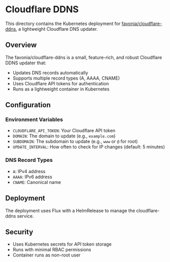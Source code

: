 # Cloudflare DDNS

This directory contains the Kubernetes deployment for [favonia/cloudflare-ddns](https://github.com/favonia/cloudflare-ddns), a lightweight Cloudflare DNS updater.

## Overview

The favonia/cloudflare-ddns is a small, feature-rich, and robust Cloudflare DDNS updater that:
- Updates DNS records automatically
- Supports multiple record types (A, AAAA, CNAME)
- Uses Cloudflare API tokens for authentication
- Runs as a lightweight container in Kubernetes

## Configuration

### Environment Variables

- `CLOUDFLARE_API_TOKEN`: Your Cloudflare API token
- `DOMAIN`: The domain to update (e.g., `example.com`)
- `SUBDOMAIN`: The subdomain to update (e.g., `www` or `@` for root)
- `UPDATE_INTERVAL`: How often to check for IP changes (default: 5 minutes)

### DNS Record Types

- `A`: IPv4 address
- `AAAA`: IPv6 address
- `CNAME`: Canonical name

## Deployment

The deployment uses Flux with a HelmRelease to manage the cloudflare-ddns service.

## Security

- Uses Kubernetes secrets for API token storage
- Runs with minimal RBAC permissions
- Container runs as non-root user
